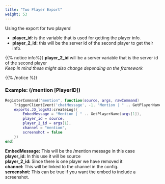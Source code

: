 ```yaml
---
title: "Two Player Export"
weight: 53
---
```


Using the export for two players!

- **player_id:** is the variable that is used for getting the player info.
- **player_2_id:** this will be the server id of the second player to get their info.

{{% notice info%}}
**player_2_id** will be a server variable that is the server id of the second player  
*Keep in mind these might also change depending on the framework*

{{% /notice %}}

### Example: (/mention [PlayerID])
```lua
RegisterCommand("mention", function(source, args, rawCommand)
    TriggerClientEvent('chatMessage', -1, "Mention | " .. GetPlayerName(args[1]), { 201, 201, 201 })
    exports.JD_logsV3:createLog({
        EmbedMessage = "Mention | " .. GetPlayerName(args[1]),
        player_id = source,
        player_2_id = args[1],
        channel = "mention",
        screenshot = false
    })
end)
```

**EmbedMessage:** This will be the /mention message in this case  
**player_id:** In this use it will be source  
**player_2_id:** Since there is one player we have removed it  
**channel:** This will be linked to the channel in the config.  
**screenshot:** This can be true if you want the embed to include a screenshot.  
